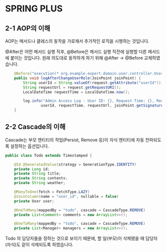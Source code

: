 # SPRING PLUS
## 2-1 AOP의 이해
AOP는 메서드나 클래스의 동작을 가로채서 추가적인 로직을 시행하는 것입니다. 

@After은 어떤 메서드 실행 직후, @Before은 메서드 실행 직전에 실행할 다른 메서드에 붙이는 것입니다.
원래 의도대로 동작하게 하기 위해 @After -> @Before 교체하였습니다. 

```java
    @Before("execution(* org.example.expert.domain.user.controller.UserController.getUser(..))")
    public void logAfterChangeUserRole(JoinPoint joinPoint) {
        String userId = String.valueOf(request.getAttribute("userId"));
        String requestUrl = request.getRequestURI();
        LocalDateTime requestTime = LocalDateTime.now();

        log.info("Admin Access Log - User ID: {}, Request Time: {}, Request URL: {}, Method: {}",
                userId, requestTime, requestUrl, joinPoint.getSignature().getName());
    }
```
## 2-2 Cascade의 이해
Cascade는 부모 엔티티의 작업(Persist, Remove 등)이 자식 엔티티에 자동 전파되도록 설정하는 옵션입니다.

```java
public class Todo extends Timestamped {

    @Id @GeneratedValue(strategy = GenerationType.IDENTITY)
    private Long id;
    private String title;
    private String contents;
    private String weather;

    @ManyToOne(fetch = FetchType.LAZY)
    @JoinColumn(name = "user_id", nullable = false)
    private User user;

    @OneToMany(mappedBy = "todo", cascade = CascadeType.REMOVE)
    private List<Comment> comments = new ArrayList<>();

    @OneToMany(mappedBy = "todo", cascade = CascadeType.REMOVE)
    private List<Manager> managers = new ArrayList<>();

```
Todo 의 담당자들을 정하는 것으로 보이기 때문에, 할 일(부모)이 삭제됐을 때 담당자(자식)도 같이 삭제되도록 하였습니다.
